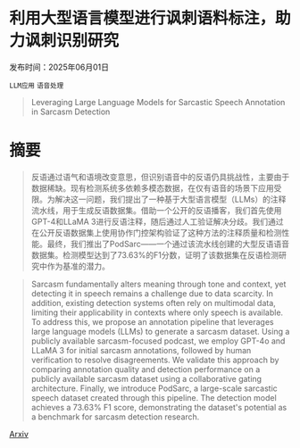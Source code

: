 # 利用大型语言模型进行讽刺语料标注，助力讽刺识别研究

发布时间：2025年06月01日

`LLM应用` `语音处理`

> Leveraging Large Language Models for Sarcastic Speech Annotation in Sarcasm Detection

# 摘要

> 反语通过语气和语境改变意思，但识别语音中的反语仍具挑战性，主要由于数据稀缺。现有检测系统多依赖多模态数据，在仅有语音的场景下应用受限。为解决这一问题，我们提出了一种基于大型语言模型（LLMs）的注释流水线，用于生成反语数据集。借助一个公开的反语播客，我们首先使用GPT-4和LLaMA 3进行反语注释，随后通过人工验证解决分歧。我们通过在公开反语数据集上使用协作门控架构验证了这种方法的注释质量和检测性能。最终，我们推出了PodSarc——一个通过该流水线创建的大型反语语音数据集。检测模型达到了73.63%的F1分数，证明了该数据集在反语检测研究中作为基准的潜力。

> Sarcasm fundamentally alters meaning through tone and context, yet detecting it in speech remains a challenge due to data scarcity. In addition, existing detection systems often rely on multimodal data, limiting their applicability in contexts where only speech is available. To address this, we propose an annotation pipeline that leverages large language models (LLMs) to generate a sarcasm dataset. Using a publicly available sarcasm-focused podcast, we employ GPT-4o and LLaMA 3 for initial sarcasm annotations, followed by human verification to resolve disagreements. We validate this approach by comparing annotation quality and detection performance on a publicly available sarcasm dataset using a collaborative gating architecture. Finally, we introduce PodSarc, a large-scale sarcastic speech dataset created through this pipeline. The detection model achieves a 73.63% F1 score, demonstrating the dataset's potential as a benchmark for sarcasm detection research.

[Arxiv](https://arxiv.org/abs/2506.00955)
